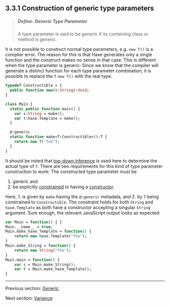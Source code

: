 ## 3.3.1 Construction of generic type parameters

> ##### Define: Generic Type Parameter
>
> A type parameter is said to be generic if its containing class or method is generic.

It is not possible to construct normal type parameters, e.g. `new T()` is a compiler error. The reason for this is that Haxe generates only a single function and the construct makes no sense in that case. This is different when the type parameter is generic: Since we know that the compiler will generate a distinct function for each type parameter combination, it is possible to replace the `T` `new T()` with the real type.

```haxe
typedef Constructible = {
  public function new(s:String):Void;
}

class Main {
  static public function main() {
    var s:String = make();
    var t:haxe.Template = make();
  }

  @:generic
  static function make<T:Constructible>():T {
    return new T("foo");
  }
}
```

It should be noted that [top-down inference](type-system-top-down-inference.md) is used here to determine the actual type of `T`. There are two requirements for this kind of type parameter construction to work: The constructed type parameter must be

1. generic and
2. be explicitly [constrained](type-system-type-parameter-constraints.md) to having a [constructor](types-class-constructor.md).

Here, 1. is given by `make` having the `@:generic` metadata, and 2. by `T` being constrained to `Constructible`. The constraint holds for both `String` and `haxe.Template` as both have a constructor accepting a singular `String` argument. Sure enough, the relevant JavaScript output looks as expected:

```haxe
var Main = function() { }
Main.__name__ = true;
Main.make_haxe_Template = function() {
	return new haxe.Template("foo");
}
Main.make_String = function() {
	return new String("foo");
}
Main.main = function() {
	var s = Main.make_String();
	var t = Main.make_haxe_Template();
}
```

---

Previous section: [Generic](type-system-generic.md)

Next section: [Variance](type-system-variance.md)